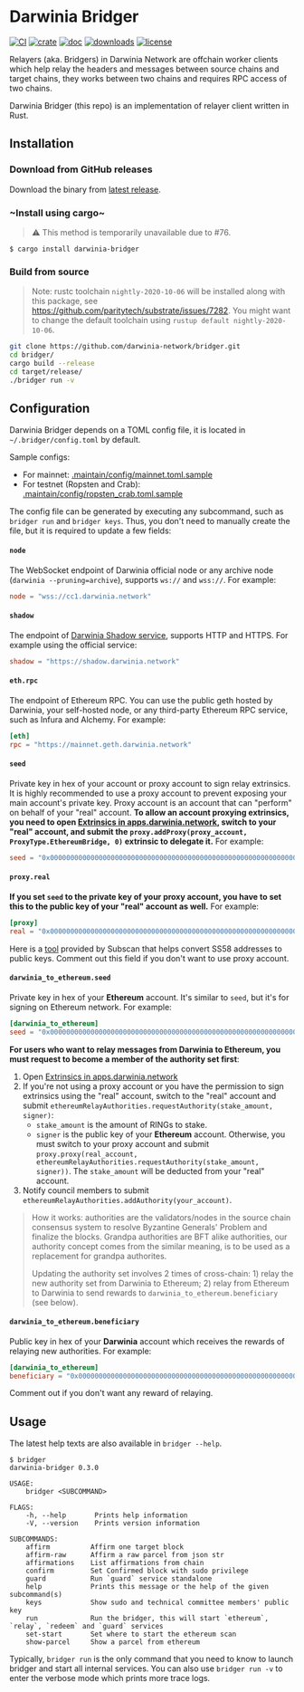 # Darwinia Bridger

[![CI](https://github.com/darwinia-network/bridger/workflows/CI/badge.svg)](https://github.com/darwinia-network/bridger/actions)
[![crate](https://img.shields.io/crates/v/darwinia-bridger.svg)](https://crates.io/crates/darwinia-bridger)
[![doc](https://img.shields.io/badge/current-docs-brightgreen.svg)](https://docs.rs/darwinia-bridger/)
[![downloads](https://img.shields.io/crates/d/darwinia-bridger.svg)](https://crates.io/crates/darwinia-bridger)
[![license](https://img.shields.io/github/license/darwinia-network/bridger)](https://choosealicense.com/licenses/gpl/)

Relayers (aka. Bridgers) in Darwinia Network are offchain worker clients which help relay the headers and messages between source chains and target chains, they works between two chains and requires RPC access of two chains.

Darwinia Bridger (this repo) is an implementation of relayer client written in Rust.

## Installation

### Download from GitHub releases

Download the binary from [latest release](https://github.com/darwinia-network/bridger/releases/latest).

### ~Install using cargo~

> ⚠️ This method is temporarily unavailable due to #76.

```
$ cargo install darwinia-bridger
```

### Build from source

> Note: rustc toolchain `nightly-2020-10-06` will be installed along with this package, see <https://github.com/paritytech/substrate/issues/7282>. You might want to change the default toolchain using `rustup default nightly-2020-10-06`.

```bash
git clone https://github.com/darwinia-network/bridger.git
cd bridger/
cargo build --release
cd target/release/
./bridger run -v
```

## Configuration

Darwinia Bridger depends on a TOML config file, it is located in `~/.bridger/config.toml` by default.

Sample configs:

- For mainnet: [.maintain/config/mainnet.toml.sample](.maintain/config/mainnet.toml.sample)
- For testnet (Ropsten and Crab): [.maintain/config/ropsten_crab.toml.sample](.maintain/config/ropsten_crab.toml.sample)

The config file can be generated by executing any subcommand, such as `bridger run` and `bridger keys`. Thus, you don't need to manually create the file, but it is required to update a few fields:

#### `node`

The WebSocket endpoint of Darwinia official node or any archive node (`darwinia --pruning=archive`), supports `ws://` and `wss://`. For example:

```toml
node = "wss://cc1.darwinia.network"
```

#### `shadow`

The endpoint of [Darwinia Shadow service](https://github.com/darwinia-network/shadow), supports HTTP and HTTPS. For example using the official service:

```toml
shadow = "https://shadow.darwinia.network"
```

#### `eth.rpc`

The endpoint of Ethereum RPC. You can use the public geth hosted by Darwinia, your self-hosted node, or any third-party Ethereum RPC service, such as Infura and Alchemy. For example:

```toml
[eth]
rpc = "https://mainnet.geth.darwinia.network"
```

#### `seed`

Private key in hex of your account or proxy account to sign relay extrinsics. It is highly recommended to use a proxy account to prevent exposing your main account's private key. Proxy account is an account that can "perform" on behalf of your "real" account. **To allow an account proxying extrinsics, you need to open [Extrinsics in apps.darwinia.network](https://apps.darwinia.network/#/extrinsics), switch to your "real" account, and submit the `proxy.addProxy(proxy_account, ProxyType.EthereumBridge, 0)` extrinsic to delegate it.** For example:

```toml
seed = "0x0000000000000000000000000000000000000000000000000000000000000000"
```

#### `proxy.real`

**If you set `seed` to the private key of your proxy account, you have to set this to the public key of your "real" account as well.** For example:

```toml
[proxy]
real = "0x0000000000000000000000000000000000000000000000000000000000000000"
```

Here is a [tool](https://polkadot.subscan.io/tools/ss58_transform) provided by Subscan that helps convert SS58 addresses to public keys. Comment out this field if you don't want to use proxy account.

#### `darwinia_to_ethereum.seed`

Private key in hex of your **Ethereum** account. It's similar to `seed`, but it's for signing on Ethereum network. For example:

```toml
[darwinia_to_ethereum]
seed = "0x0000000000000000000000000000000000000000000000000000000000000000"
```

**For users who want to relay messages from Darwinia to Ethereum, you must request to become a member of the authority set first**:

1. Open [Extrinsics in apps.darwinia.network](https://apps.darwinia.network/#/extrinsics)
2. If you're not using a proxy account or you have the permission to sign extrinsics using the "real" account, switch to the "real" account and submit `ethereumRelayAuthorities.requestAuthority(stake_amount, signer)`:
   - `stake_amount` is the amount of RINGs to stake.
   - `signer` is the public key of your **Ethereum** account.
    Otherwise, you must switch to your proxy account and submit `proxy.proxy(real_account, ethereumRelayAuthorities.requestAuthority(stake_amount, signer))`. The `stake_amount` will be deducted from your "real" account.
3. Notify council members to submit `ethereumRelayAuthorities.addAuthority(your_account)`.

> How it works: authorities are the validators/nodes in the source chain consensus system to resolve Byzantine Generals' Problem and finalize the blocks. Grandpa authorities are BFT alike authorities, our authority concept comes from the similar meaning, is to be used as a replacement for grandpa authorites.
>
> Updating the authority set involves 2 times of cross-chain: 1) relay the new authority set from Darwinia to Ethereum; 2) relay from Ethereum to Darwinia to send rewards to `darwinia_to_ethereum.beneficiary` (see below).

#### `darwinia_to_ethereum.beneficiary`

Public key in hex of your **Darwinia** account which receives the rewards of relaying new authorities. For example:

```toml
[darwinia_to_ethereum]
beneficiary = "0x0000000000000000000000000000000000000000000000000000000000000000"
```

Comment out if you don't want any reward of relaying.

## Usage

The latest help texts are also available in `bridger --help`.

```
$ bridger
darwinia-bridger 0.3.0

USAGE:
    bridger <SUBCOMMAND>

FLAGS:
    -h, --help       Prints help information
    -V, --version    Prints version information

SUBCOMMANDS:
    affirm          Affirm one target block
    affirm-raw      Affirm a raw parcel from json str
    affirmations    List affirmations from chain
    confirm         Set Confirmed block with sudo privilege
    guard           Run `guard` service standalone
    help            Prints this message or the help of the given subcommand(s)
    keys            Show sudo and technical committee members' public key
    run             Run the bridger, this will start `ethereum`, `relay`, `redeem` and `guard` services
    set-start       Set where to start the ethereum scan
    show-parcel     Show a parcel from ethereum
```

Typically, `bridger run` is the only command that you need to know to launch bridger and start all internal services. You can also use `bridger run -v` to enter the verbose mode which prints more trace logs.
